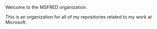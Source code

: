 Welcome to the MSFRED organization.

This is an organization for all of my repositories related to my work at Microsoft.
